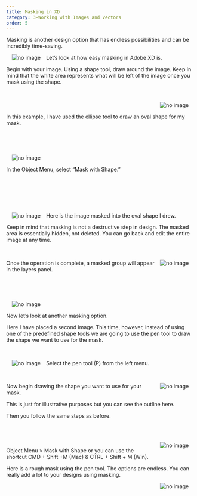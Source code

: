 ```yaml
---
title: Masking in XD
category: 3-Working with Images and Vectors
order: 5
---
```


Masking is another design option that has endless possibilities and can be incredibly time-saving.  

<img style="padding: 0px 15px;float:left;" src="https://iwilfried.github.io/Adobe-XD-eBook/images/XD-Mask-01.png" alt="no image"/>Let’s look at how easy masking in Adobe XD is.

Begin with your image. Using a shape tool, draw around the image. Keep in mind that the white area represents what will be left of the image once you mask using the shape.

&nbsp;   

<img style="padding: 0px 15px;float:right;" src="https://iwilfried.github.io/Adobe-XD-eBook/images/XD-Mask-02.png" alt="no image"/>  

&nbsp;   


In this example, I have used the ellipse tool to draw an oval shape for my mask.  

&nbsp;   

&nbsp;   


<img style="padding: 0px 15px;float:left;" src="https://iwilfried.github.io/Adobe-XD-eBook/images/XD-Mask-03.png" alt="no image"/>  

&nbsp;   

In the Object Menu, select “Mask with Shape.”   

&nbsp;   

&nbsp;   

&nbsp;   


<img style="padding: 0px 15px;float:left;" src="https://iwilfried.github.io/Adobe-XD-eBook/images/XD-Mask-04.png" alt="no image"/>Here is the image masked into the oval shape I drew.

Keep in mind that masking is not a destructive step in design. The masked area is essentially hidden, not deleted. You can go back and edit the entire image at any time.  

&nbsp;   

<img style="padding: 0px 15px;float:right;" src="https://iwilfried.github.io/Adobe-XD-eBook/images/XD-Mask-05.png" alt="no image"/>  

Once the operation is complete, a masked group will appear in the layers panel.  

&nbsp;   

&nbsp;   

<img style="padding: 0px 15px;float:left;" src="https://iwilfried.github.io/Adobe-XD-eBook/images/XD-Mask-06.png" alt="no image"/>  

&nbsp;   


Now let’s look at another masking option.

Here I have placed a second image. This time, however, instead of using one of the predefined shape tools we are going to use the pen tool to draw the shape we want to use for the mask.

&nbsp;   


<img style="padding: 0px 15px;float:left;" src="https://iwilfried.github.io/Adobe-XD-eBook/images/XD-Mask-07.png" alt="no image"/>  

Select the pen tool (P) from the left menu.  

&nbsp;   

<img style="padding: 0px 15px;float:right;" src="https://iwilfried.github.io/Adobe-XD-eBook/images/XD-Mask-08.png" alt="no image"/>  

Now begin drawing the shape you want to use for your mask.

This is just for illustrative purposes but you can see the outline here.

Then you follow the same steps as before.

&nbsp;   

&nbsp;   
<img style="padding: 0px 15px;float:right;" src="https://iwilfried.github.io/Adobe-XD-eBook/images/XD-Mask-09.png" alt="no image"/>  

Object Menu > Mask with Shape or you can use 
the shortcut CMD + Shift +M (Mac) & CTRL + Shift + M (Win).



Here is a rough mask using the pen tool. The options are endless. You can really add a lot to your designs using masking.


<img style="padding: 0px 15px;float:right;" src="https://iwilfried.github.io/Adobe-XD-eBook/images/XD-Mask-10.png" alt="no image"/>